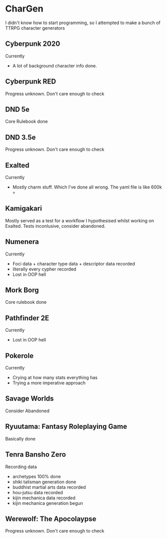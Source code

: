 # CharGen
I didn't know how to start programming, so I attempted to make a bunch of TTRPG character generators

## Cyberpunk 2020
Currently
  - A lot of background character info done.

## Cyberpunk RED
Progress unknown. Don't care enough to check

## DND 5e
Core Rulebook done

## DND 3.5e
Progress unknown. Don't care enough to check

## Exalted
Currently
  - Mostly charm stuff. Which I've done all wrong. The yaml file is like 600k 💀

## Kamigakari
Mostly served as a test for a workflow I hypothesised whilst working on Exalted.
Tests inconlusive, consider abandoned.

## Numenera
Currently
  - Foci data + character type data + descriptor data recorded
  - literally every cypher recorded
  - Lost in OOP hell

## Mork Borg
Core rulebook done

## Pathfinder 2E
Currently
  - Lost in OOP hell

## Pokerole
Currently
  - Crying at how many stats everything has
  - Trying a more imperative approach

## Savage Worlds
Consider Abandoned

## Ryuutama: Fantasy Roleplaying Game
Basically done

## Tenra Bansho Zero
Recording data 
  - archetypes 100% done
  - shiki talisman generation done
  - buddhist martial arts data recorded
  - hou-jutsu data recorded
  - kijin mechanica data recorded
  - kijin mechanica generation begun

## Werewolf: The Apocolaypse
Progress unknown. Don't care enough to check
